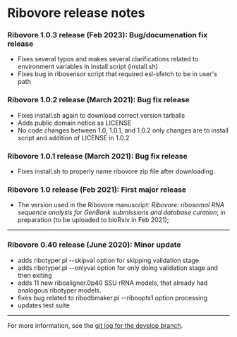 # Ribovore release notes 

### Ribovore 1.0.3 release (Feb 2023): Bug/documenation fix release
  * Fixes several typos and makes several clarifications related to
    environment variables in install script (install.sh)
  * Fixes bug in ribosensor script that required esl-sfetch to be in
    user's path

### Ribovore 1.0.2 release (March 2021): Bug fix release
  * Fixes install.sh again to download correct version tarballs
  * Adds public domain notice as LICENSE
  * No code changes between 1.0, 1.0.1, and 1.0.2 only changes
    are to install script and addition of LICENSE in 1.0.2

### Ribovore 1.0.1 release (March 2021): Bug fix release
  * Fixes install.sh to properly name ribovore zip file after downloading.

### Ribovore 1.0 release (Feb 2021): First major release
  * The version used in the Ribovore manuscript: *Ribovore: ribosomal
    RNA sequence analysis for GenBank submissions and database curation*;
    in preparation (to be uploaded to bioRxiv in Feb 2021);

---

### Ribovore 0.40 release (June 2020): Minor update
  * adds ribotyper.pl --skipval option for skipping validation stage
  * adds ribotyper.pl --onlyval option for only doing validation stage
    and then exiting
  * adds 11 new riboaligner.0p40 SSU rRNA models, that already had
    analogous ribotyper models.
  * fixes bug related to ribodbmaker.pl --riboopts1 option processing
  * updates test suite

---

For more information, see the [git log for the develop
branch](https://github.com/nawrockie/vadr/commits/develop).

